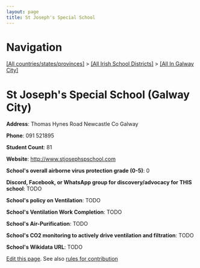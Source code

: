 ```yaml
---
layout: page
title: St Joseph's Special School
---
```

# Navigation

[[All countries/states/provinces]](../../..) > [[All Irish School Districts]](../..) > [[All In Galway City]](..)

# St Joseph's Special School (Galway City)

**Address**: Thomas Hynes Road Newcastle Co Galway

**Phone**: 091 521895

**Student Count**: 81

**Website**: <http://www.stjosephspschool.com>

**School's overall airborne virus protection grade (0-5)**: 0

**Discord, Facebook, or WhatsApp group for discovery/advocacy for THIS school**: TODO

**School's policy on Ventilation**: TODO

**School's Ventilation Work Completion**: TODO

**School's Air-Purification**: TODO

**School's CO2 monitoring to actively drive ventilation and filtration**: TODO

**School's Wikidata URL**: TODO


[Edit this page](https://github.com/ventilate-schools/Ireland/edit/main/./Galway_City/St_Joseph's_Special_School.md). See also [rules for contribution](../../../contribution-rules/)